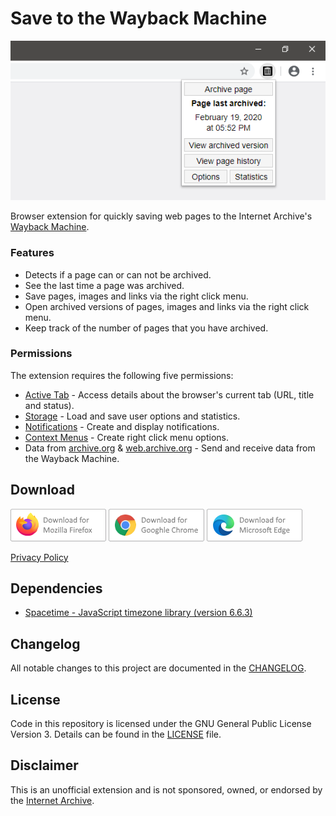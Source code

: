 # Save to the Wayback Machine
![Screenshot](assets/screenshots/readme-screenshot.png)

Browser extension for quickly saving web pages to the Internet Archive's [Wayback Machine](https://web.archive.org).

### Features
* Detects if a page can or can not be archived.
* See the last time a page was archived.
* Save pages, images and links via the right click menu.
* Open archived versions of pages, images and links via the right click menu.
* Keep track of the number of pages that you have archived.

### Permissions
The extension requires the following five permissions:
* [Active Tab](https://developer.mozilla.org/en-US/docs/Mozilla/Add-ons/WebExtensions/manifest.json/permissions#activeTab_permission) - Access details about the browser's current tab (URL, title and status).
* [Storage](https://developer.mozilla.org/en-US/docs/Mozilla/Add-ons/WebExtensions/API/storage) - Load and save user options and statistics.
* [Notifications](https://developer.mozilla.org/en-US/docs/Mozilla/Add-ons/WebExtensions/API/notifications) - Create and display notifications.
* [Context Menus](https://developer.mozilla.org/en-US/docs/Mozilla/Add-ons/WebExtensions/API/menus) - Create right click menu options.
* Data from [archive.org](https://www.archive.org/) & [web.archive.org](https://archive.org/web/) - Send and receive data from the Wayback Machine. 

## Download
[![Download from Firefox add-ons](assets/badges/firefox.png)](https://addons.mozilla.org/en-GB/firefox/addon/save-to-the-wayback-machine/)
[![Download from the Google Chrome Web Store](assets/badges/chrome.png)](https://chrome.google.com/webstore/detail/save-to-the-wayback-machi/eebpioaailbjojmdbmlpomfgijnlcemk)
[![Download from Microsoft Edge Addons](assets/badges/ms-edge-chromium.png)](https://microsoftedge.microsoft.com/addons/detail/iooklpgaeiailiicahcjomphppicpgoo)

[Privacy Policy](https://verifiedjoseph.com/extension-privacy-policy)

## Dependencies
- [Spacetime - JavaScript timezone library (version 6.6.3)](https://github.com/spencermountain/spacetime)

## Changelog

All notable changes to this project are documented in the [CHANGELOG](CHANGELOG.md).

## License

Code in this repository is licensed under the GNU General Public License Version 3. Details can be found in the [LICENSE](LICENSE) file. 

## Disclaimer

This is an unofficial extension and is not sponsored, owned, or endorsed by the [Internet Archive](https://archive.org).
